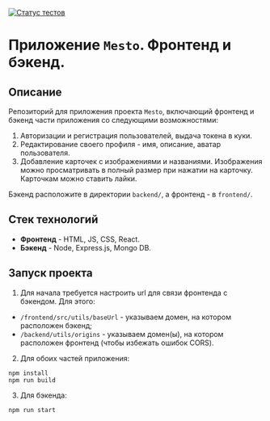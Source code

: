 [![Статус тестов](../../actions/workflows/tests.yml/badge.svg)](../../actions/workflows/tests.yml)

# Приложение `Mesto`. Фронтенд и бэкенд.

## Описание
Репозиторий для приложения проекта `Mesto`, включающий фронтенд и бэкенд части приложения со следующими возможностями: 
1. Авторизации и регистрация пользователей, выдача токена в куки.
2. Редактирование своего профиля - имя, описание, аватар пользователя. 
3. Добавление карточек с изображениями и названиями. Изображения можно просматривать в полный размер при нажатии на карточку. Карточкам можно ставить лайки.

Бэкенд расположите в директории `backend/`, а фронтенд - в `frontend/`. 

## Стек технологий

* **Фронтенд** - HTML, JS, CSS, React.
* **Бэкенд** - Node, Express.js, Mongo DB.
  
## Запуск проекта 

1. Для начала требуется настроить url для связи фронтенда с бэкендом.
Для этого:
* `/frontend/src/utils/baseUrl` - указываем домен, на котором расположен бэкенд;
* `/backend/utils/origins` - указываем домен(ы), на котором расположен фронтенд (чтобы избежать ошибок CORS).

2. Для обоих частей приложения:

```
npm install
npm run build
```
3. Для бэкенда:

```
npm run start
```
